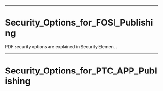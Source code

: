 

---

# Security_Options_for_FOSI_Publishing

PDF security options are explained in Security Element .



---

# Security_Options_for_PTC_APP_Publishing

